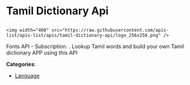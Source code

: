 # Tamil Dictionary Api<p align="center">
    <img width="400" src="https://raw.githubusercontent.com/apis-list/apis-list/apis/tamil-dictionary-api/logo_256x256.png" />
</p>

Fonts API - Subscription. . Lookup Tamil words and build your own Tamil dictionary APP using this API

**Categories**:

- [Language](https://github/apis-list/apis-list#language)





